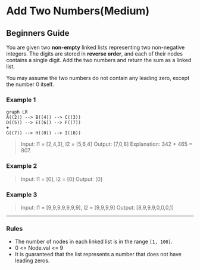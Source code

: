 # Add Two Numbers(Medium)

## Beginners Guide

You are given two **non-empty** linked lists representing two non-negative integers. The digits are stored in **reverse order**, and each of their nodes contains a single digit. Add the two numbers and return the sum as a linked list.

You may assume the two numbers do not contain any leading zero, except the number 0 itself.

### Example 1

```mermaid
graph LR
A((2)) --> B((4)) --> C((3))
D((5)) --> E((6)) --> F((7))
+
G((7)) --> H((0)) --> I((8))
```

> Input: l1 = [2,4,3], l2 = [5,6,4]
Output: [7,0,8]
Explanation: 342 + 465 = 807.

### Example 2

> Input: l1 = [0], l2 = [0]
Output: [0]

### Example 3

> Input: l1 = [9,9,9,9,9,9,9], l2 = [9,9,9,9]
Output: [8,9,9,9,0,0,0,1]

---

### Rules

* The number of nodes in each linked list is in the range `[1, 100]`.
* 0 <= Node.val <= 9
* It is guaranteed that the list represents a number that does not have leading zeros.

